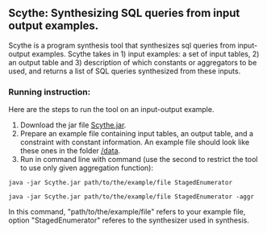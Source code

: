 ## Scythe: Synthesizing SQL queries from input output examples.

Scythe is a program synthesis tool that synthesizes sql queries from input-output examples. Scythe takes in 1) input examples: a set of input tables, 2) an output table and 3) description of which constants or aggregators to be used, and returns a list of SQL queries synthesized from these inputs.

### Running instruction:

Here are the steps to run the tool on an input-output example.

1. Download the jar file [Scythe.jar](https://github.com/Mestway/Scythe/tree/pldi-snapshot/out/artifacts/Scythe_jar).
2. Prepare an example file containing input tables, an output table, and a constraint with constant information. An example file should look like these ones in the folder  [/data](https://github.com/Mestway/Scythe/tree/pldi-snapshot/data).
3. Run in command line with command (use the second to restrict the tool to use only given aggregation function):
```
java -jar Scythe.jar path/to/the/example/file StagedEnumerator
```
```
java -jar Scythe.jar path/to/the/example/file StagedEnumerator -aggr
```
In this command, "path/to/the/example/file" refers to your example file, option "StagedEnumerator" referes to the synthesizer used in synthesis.
